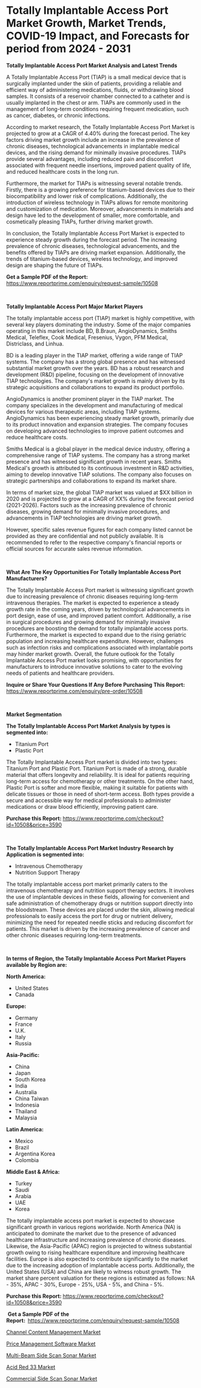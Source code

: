 <p><h1>Totally Implantable Access Port Market Growth, Market Trends, COVID-19 Impact, and Forecasts for period from 2024 - 2031</h1></p><p><strong>Totally Implantable Access Port Market Analysis and Latest Trends</strong></p>
<p><p>A Totally Implantable Access Port (TIAP) is a small medical device that is surgically implanted under the skin of patients, providing a reliable and efficient way of administering medications, fluids, or withdrawing blood samples. It consists of a reservoir chamber connected to a catheter and is usually implanted in the chest or arm. TIAPs are commonly used in the management of long-term conditions requiring frequent medication, such as cancer, diabetes, or chronic infections.</p><p>According to market research, the Totally Implantable Access Port Market is projected to grow at a CAGR of 4.40% during the forecast period. The key factors driving market growth include an increase in the prevalence of chronic diseases, technological advancements in implantable medical devices, and the rising demand for minimally invasive procedures. TIAPs provide several advantages, including reduced pain and discomfort associated with frequent needle insertions, improved patient quality of life, and reduced healthcare costs in the long run.</p><p>Furthermore, the market for TIAPs is witnessing several notable trends. Firstly, there is a growing preference for titanium-based devices due to their biocompatibility and lower risk of complications. Additionally, the introduction of wireless technology in TIAPs allows for remote monitoring and customization of medication. Moreover, advancements in materials and design have led to the development of smaller, more comfortable, and cosmetically pleasing TIAPs, further driving market growth.</p><p>In conclusion, the Totally Implantable Access Port Market is expected to experience steady growth during the forecast period. The increasing prevalence of chronic diseases, technological advancements, and the benefits offered by TIAPs are driving market expansion. Additionally, the trends of titanium-based devices, wireless technology, and improved design are shaping the future of TIAPs.</p></p>
<p><strong>Get a Sample PDF of the Report:&nbsp;</strong> <a href="https://www.reportprime.com/enquiry/request-sample/10508">https://www.reportprime.com/enquiry/request-sample/10508</a></p>
<p>&nbsp;</p>
<p><strong>Totally Implantable Access Port Major Market Players</strong></p>
<p><p>The totally implantable access port (TIAP) market is highly competitive, with several key players dominating the industry. Some of the major companies operating in this market include BD, B.Braun, AngioDynamics, Smiths Medical, Teleflex, Cook Medical, Fresenius, Vygon, PFM Medical, Districlass, and Linhua.</p><p>BD is a leading player in the TIAP market, offering a wide range of TIAP systems. The company has a strong global presence and has witnessed substantial market growth over the years. BD has a robust research and development (R&D) pipeline, focusing on the development of innovative TIAP technologies. The company's market growth is mainly driven by its strategic acquisitions and collaborations to expand its product portfolio.</p><p>AngioDynamics is another prominent player in the TIAP market. The company specializes in the development and manufacturing of medical devices for various therapeutic areas, including TIAP systems. AngioDynamics has been experiencing steady market growth, primarily due to its product innovation and expansion strategies. The company focuses on developing advanced technologies to improve patient outcomes and reduce healthcare costs.</p><p>Smiths Medical is a global player in the medical device industry, offering a comprehensive range of TIAP systems. The company has a strong market presence and has witnessed significant growth in recent years. Smiths Medical's growth is attributed to its continuous investment in R&D activities, aiming to develop innovative TIAP solutions. The company also focuses on strategic partnerships and collaborations to expand its market share.</p><p>In terms of market size, the global TIAP market was valued at $XX billion in 2020 and is projected to grow at a CAGR of XX% during the forecast period (2021-2026). Factors such as the increasing prevalence of chronic diseases, growing demand for minimally invasive procedures, and advancements in TIAP technologies are driving market growth.</p><p>However, specific sales revenue figures for each company listed cannot be provided as they are confidential and not publicly available. It is recommended to refer to the respective company's financial reports or official sources for accurate sales revenue information.</p></p>
<p>&nbsp;</p>
<p><strong>What Are The Key Opportunities For Totally Implantable Access Port Manufacturers?</strong></p>
<p><p>The Totally Implantable Access Port market is witnessing significant growth due to increasing prevalence of chronic diseases requiring long-term intravenous therapies. The market is expected to experience a steady growth rate in the coming years, driven by technological advancements in port design, ease of use, and improved patient comfort. Additionally, a rise in surgical procedures and growing demand for minimally invasive procedures are boosting the demand for totally implantable access ports. Furthermore, the market is expected to expand due to the rising geriatric population and increasing healthcare expenditure. However, challenges such as infection risks and complications associated with implantable ports may hinder market growth. Overall, the future outlook for the Totally Implantable Access Port market looks promising, with opportunities for manufacturers to introduce innovative solutions to cater to the evolving needs of patients and healthcare providers.</p></p>
<p><strong>Inquire or Share Your Questions If Any Before Purchasing This Report:</strong> <a href="https://www.reportprime.com/enquiry/pre-order/10508">https://www.reportprime.com/enquiry/pre-order/10508</a></p>
<p>&nbsp;</p>
<p><strong>Market Segmentation</strong></p>
<p><strong>The Totally Implantable Access Port Market Analysis by types is segmented into:</strong></p>
<p><ul><li>Titanium Port</li><li>Plastic Port</li></ul></p>
<p><p>The Totally Implantable Access Port market is divided into two types: Titanium Port and Plastic Port. Titanium Port is made of a strong, durable material that offers longevity and reliability. It is ideal for patients requiring long-term access for chemotherapy or other treatments. On the other hand, Plastic Port is softer and more flexible, making it suitable for patients with delicate tissues or those in need of short-term access. Both types provide a secure and accessible way for medical professionals to administer medications or draw blood efficiently, improving patient care.</p></p>
<p><strong>Purchase this Report:&nbsp;</strong><a href="https://www.reportprime.com/checkout?id=10508&price=3590">https://www.reportprime.com/checkout?id=10508&price=3590</a></p>
<p>&nbsp;</p>
<p><strong>The Totally Implantable Access Port Market Industry Research by Application is segmented into:</strong></p>
<p><ul><li>Intravenous Chemotherapy</li><li>Nutrition Support Therapy</li></ul></p>
<p><p>The totally implantable access port market primarily caters to the intravenous chemotherapy and nutrition support therapy sectors. It involves the use of implantable devices in these fields, allowing for convenient and safe administration of chemotherapy drugs or nutrition support directly into the bloodstream. These devices are placed under the skin, allowing medical professionals to easily access the port for drug or nutrient delivery, minimizing the need for repeated needle sticks and reducing discomfort for patients. This market is driven by the increasing prevalence of cancer and other chronic diseases requiring long-term treatments.</p></p>
<p>&nbsp;</p>
<p><strong>In terms of Region, the Totally Implantable Access Port Market Players available by Region are:</strong></p>
<p>
    <p> <strong> North America: </strong>
        <ul>
            <li>United States</li>
            <li>Canada</li>
        </ul>
        </p> 
    <p> <strong> Europe: </strong>
        <ul>
            <li>Germany</li>
            <li>France</li>
            <li>U.K.</li>
            <li>Italy</li>
            <li>Russia</li>
        </ul>
        </p> 
    <p> <strong> Asia-Pacific: </strong>
        <ul>
            <li>China</li>
            <li>Japan</li>
            <li>South Korea</li>
            <li>India</li>
            <li>Australia</li>
            <li>China Taiwan</li>
            <li>Indonesia</li>
            <li>Thailand</li>
            <li>Malaysia</li>
        </ul>
        </p> 
    <p> <strong> Latin America: </strong>
        <ul>
            <li>Mexico</li>
            <li>Brazil</li>
            <li>Argentina Korea</li>
            <li>Colombia</li>
        </ul>
        </p> 
    <p> <strong> Middle East & Africa: </strong>
        <ul>
            <li>Turkey</li>
            <li>Saudi</li>
            <li>Arabia</li>
            <li>UAE</li>
            <li>Korea</li>
        </ul>
    </p>
    </p>
<p><p>The totally implantable access port market is expected to showcase significant growth in various regions worldwide. North America (NA) is anticipated to dominate the market due to the presence of advanced healthcare infrastructure and increasing prevalence of chronic diseases. Likewise, the Asia-Pacific (APAC) region is projected to witness substantial growth owing to rising healthcare expenditure and improving healthcare facilities. Europe is also expected to contribute significantly to the market due to the increasing adoption of implantable access ports. Additionally, the United States (USA) and China are likely to witness robust growth. The market share percent valuation for these regions is estimated as follows: NA - 35%, APAC - 30%, Europe - 25%, USA - 5%, and China - 5%.</p></p>
<p><strong>Purchase this Report: </strong><a href="https://www.reportprime.com/checkout?id=10508&price=3590">https://www.reportprime.com/checkout?id=10508&price=3590</a></p>
<p>&nbsp;<strong>Get a Sample PDF of the Report:&nbsp;&nbsp;</strong><a href="https://www.reportprime.com/enquiry/request-sample/10508">https://www.reportprime.com/enquiry/request-sample/10508</a></p>
<p><strong></strong></p>
<p><p><a href="https://medium.com/@benjaminrice16/channel-content-management-market-furnishes-information-on-market-share-market-trends-and-market-b4b3ac9437bd">Channel Content Management Market</a></p><p><a href="https://medium.com/@benjaminrice16/price-management-software-market-insights-into-market-cagr-market-trends-and-growth-strategies-7a73d964031d">Price Management Software Market</a></p><p><a href="https://medium.com/@benjaminrice16/multi-beam-side-scan-sonar-nbsp-market-focuses-on-market-share-size-and-projected-forecast-till-46f193ce3ffe">Multi-Beam Side Scan Sonar Market</a></p><p><a href="https://medium.com/@benjaminrice16/acid-red-33-market-competitive-analysis-market-trends-and-forecast-to-2031-259b425663cb">Acid Red 33 Market</a></p><p><a href="https://medium.com/@benjaminrice16/analyzing-commercial-side-scan-sonar-market-global-industry-perspective-and-forecast-2024-to-9e668e11197b">Commercial Side Scan Sonar Market</a></p></p>